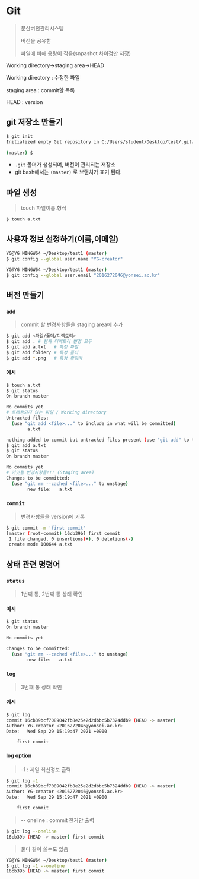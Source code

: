 # Git

> 분산버전관리시스템
>
> 버전을 공유함
>
> 파일에 비해 용량이 작음(snpashot 차이점만 저장)

Working directory->staging area->HEAD

Working directory : 수정한 파일

staging area :  commit할 목록

HEAD : version

## git 저장소 만들기

```bash
$ git init
Initialized empty Git repository in C:/Users/student/Desktop/test/.git/

(master) $
```

* `.git` 폴더가 생성되며, 버전이 관리되는 저장소
* git bash에서는 `(master)` 로 브랜치가 표기 된다.



## 파일 생성

> touch 파일이름.형식

```bash
$ touch a.txt
```



## 사용자 정보 설정하기(이름,이메일)

```bash
YG@YG MINGW64 ~/Desktop/test1 (master)
$ git config --global user.name "YG-creator"

YG@YG MINGW64 ~/Desktop/test1 (master)
$ git config --global user.email "2016272046@yonsei.ac.kr"
```



## 버전 만들기

### `add`

> commit 할 변경사항들을 staging area에 추가

```bash
$ git add <파일/폴더/디렉토리>
$ git add . # 현재 디렉토리 변경 모두
$ git add a.txt   # 특정 파일
$ git add folder/ # 특정 폴더 
$ git add *.png   # 특정 확장자
```

#### 예시

```bash
$ touch a.txt
$ git status
On branch master

No commits yet
# 트래킹되지 않는 파일 / Working directory
Untracked files:
  (use "git add <file>..." to include in what will be committed)
        a.txt

nothing added to commit but untracked files present (use "git add" to track)
$ git add a.txt
$ git status
On branch master

No commits yet
# 커밋될 변경사항들!!! (Staging area)
Changes to be committed:
  (use "git rm --cached <file>..." to unstage)
        new file:   a.txt

```

### `commit` 

> 변경사항들을 version에 기록

```bash
$ git commit -m 'first commit'
[master (root-commit) 16cb39b] first commit
 1 file changed, 0 insertions(+), 0 deletions(-)
 create mode 100644 a.txt

```



## 상태 관련 명령어

### `status` 

> 1번째 통, 2번째 통 상태 확인

#### 예시

```bash
$ git status
On branch master

No commits yet

Changes to be committed:
  (use "git rm --cached <file>..." to unstage)
        new file:   a.txt
```



### `log`

> 3번째 통 상태 확인

#### 예시

```bash
$ git log
commit 16cb39bcf7089042fb8e25e2d2dbbc5b7324ddb9 (HEAD -> master)
Author: YG-creator <2016272046@yonsei.ac.kr>
Date:   Wed Sep 29 15:19:47 2021 +0900

    first commit

```

#### log option

> -1 : 제일 최신정보 출력

```bash
$ git log -1
commit 16cb39bcf7089042fb8e25e2d2dbbc5b7324ddb9 (HEAD -> master)
Author: YG-creator <2016272046@yonsei.ac.kr>
Date:   Wed Sep 29 15:19:47 2021 +0900

    first commit
```

> -- oneline : commit 한거만 출력

```bash
$ git log --oneline
16cb39b (HEAD -> master) first commit
```

> 둘다 같이 쓸수도 있음

```bash
YG@YG MINGW64 ~/Desktop/test1 (master)
$ git log -1 --oneline
16cb39b (HEAD -> master) first commit
```















